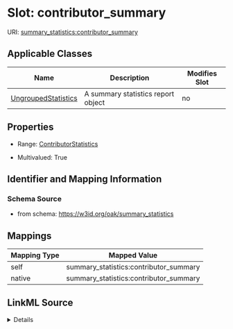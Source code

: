 

# Slot: contributor_summary



URI: [summary_statistics:contributor_summary](https://w3id.org/oaklib/summary_statistics.contributor_summary)



<!-- no inheritance hierarchy -->





## Applicable Classes

| Name | Description | Modifies Slot |
| --- | --- | --- |
| [UngroupedStatistics](UngroupedStatistics.md) | A summary statistics report object |  no  |







## Properties

* Range: [ContributorStatistics](ContributorStatistics.md)

* Multivalued: True





## Identifier and Mapping Information







### Schema Source


* from schema: https://w3id.org/oak/summary_statistics




## Mappings

| Mapping Type | Mapped Value |
| ---  | ---  |
| self | summary_statistics:contributor_summary |
| native | summary_statistics:contributor_summary |




## LinkML Source

<details>
```yaml
name: contributor_summary
from_schema: https://w3id.org/oak/summary_statistics
rank: 1000
alias: contributor_summary
owner: UngroupedStatistics
domain_of:
- UngroupedStatistics
range: ContributorStatistics
multivalued: true
inlined: true

```
</details>
